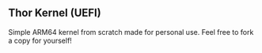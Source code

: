 ## Thor Kernel (UEFI)


Simple ARM64 kernel from scratch made for personal use. Feel free to fork a copy for yourself! 
